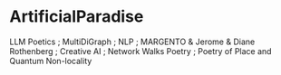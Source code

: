# ArtificialParadise
LLM Poetics ; MultiDiGraph ; NLP ; MARGENTO &amp; Jerome &amp; Diane Rothenberg ; Creative AI ; Network Walks Poetry ; Poetry of Place and Quantum Non-locality
